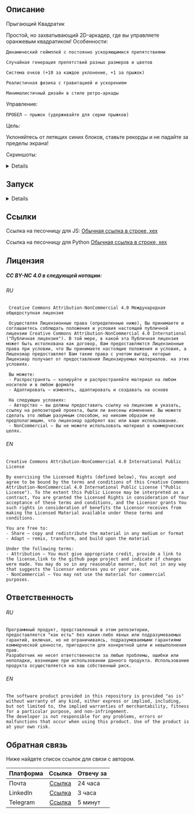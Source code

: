 ## Описание

Прыгающий Квадратик

Простой, но захватывающий 2D-аркадер, где вы управляете оранжевым квадратиком!
Особенности:

    Динамический геймплей с постоянно ускоряющимися препятствиями

    Случайная генерация препятствий разных размеров и цветов

    Система очков (+10 за каждое уклонение, +1 за прыжок)

    Реалистичная физика с гравитацией и ускорением

    Минималистичный дизайн в стиле ретро-аркады

Управление:

    ПРОБЕЛ — прыжок (удерживайте для серии прыжков)

Цель:

Уклоняйтесь от летящих синих блоков, ставьте рекорды и не падайте за пределы экрана!



Скриншоты:

<details>
 
Версия на JS была написана около двух лет назад в ходе освоения JS. 

![изображение](https://github.com/user-attachments/assets/fa9f9968-95ff-456c-8c32-0d00fcdbc2d6)

Версия на Python представляет собой перенос логики (не без помощи AI) под библиотеку PyGame

![изображение](https://github.com/user-attachments/assets/a59aaf67-ff75-4643-8884-f006b54cfbea)
 
</details>

## Запуск
<details>
  Py: <br>
    <p>pip install pygame</p>
    <p>python my_game.py</p>
  JS: <br>
    <p>Открыть файл index.html</p>
</details>

## Ссылки

Ссылка на песочницу для JS:
[Обычная ссылка в строке, хех](https://www.sololearn.com/ru/compiler-playground/W4JA5MDuexUb)

Ссылка на песочницу для Python
[Обычная ссылка в строке, хех](https://replit.com/@andrewkancer/myjumpgame#main.py)



## Лицензия

##### CC BY-NC 4.0 в следующей нотации:
  ###### RU
     Creative Commons Attribution-NonCommercial 4.0 Международная общедоступная лицензия
     
     Осуществляя Лицензионные права (определенные ниже), Вы принимаете и соглашаетесь соблюдать положения и условия настоящей публичной лицензии Creative Commons Attribution-NonCommercial 4.0 International ("Публичная лицензия"). В той мере, в какой эта Публичная лицензия может быть истолкована как договор, Вам предоставляются Лицензионные права при условии, что Вы принимаете настоящие положения и условия, а Лицензиар предоставляет Вам такие права с учетом выгод, которые Лицензиар получает от предоставления Лицензируемых материалов. на этих условиях.
    
     Вы можете:
     - Распространять — копируйте и распространяйте материал на любом носителе и в любом формате
     - Адаптировать — изменять, адаптировать и создавать на основе 
     
     На следующих условиях:
     - Авторство — вы должны предоставить ссылку на лицензию и указать, ссылку на репозиторий проекта, были ли внесены изменения. Вы можете сделать это любым разумным способом, но никоим образом не предполагающим, что лицензиар одобряет вас или ваше использование.
     - NonCommercial — Вы не можете использовать материал в коммерческих целях.
     
  ###### EN
    Creative Commons Attribution-NonCommercial 4.0 International Public License
    
    By exercising the Licensed Rights (defined below), You accept and agree to be bound by the terms and conditions of this Creative Commons Attribution-NonCommercial 4.0 International Public License ("Public License"). To the extent this Public License may be interpreted as a contract, You are granted the Licensed Rights in consideration of Your acceptance of these terms and conditions, and the Licensor grants You such rights in consideration of benefits the Licensor receives from making the Licensed Material available under these terms and conditions.
    
    You are free to:
    - Share — copy and redistribute the material in any medium or format
    - Adapt — remix, transform, and build upon the material
    
    Under the following terms:
    - Attribution — You must give appropriate credit, provide a link to the license,link to the github page project and indicate if changes were made. You may do so in any reasonable manner, but not in any way that suggests the licensor endorses you or your use.
    - NonCommercial — You may not use the material for commercial purposes.

## Ответственность
###### RU
    Программный продукт, представленный в этом репозитории, предоставляется "как есть" без каких-либо явных или подразумеваемых гарантий, включая, но не ограничиваясь, подразумеваемыми гарантиями коммерческой ценности, пригодности для конкретной цели и невыполнения прав. 
    Разработчик не несет ответственности за любые проблемы, ошибки или неполадки, возникшие при использовании данного продукта. Использование продукта осуществляется на ваш собственный риск.
      
###### EN
    The software product provided in this repository is provided "as is" without warranty of any kind, either express or implied, including, but not limited to, the implied warranties of merchantability, fitness for a particular purpose, and non-infringement.
    The developer is not responsible for any problems, errors or malfunctions that occur when using this product. Use of the product is at your own risk.

## Обратная связь
Ниже найдете список ссылок для связи с автором.

| Платформа     | Ссылка                                                                    | Отвечу за |
| ------------- |:-------------------------------------------------------------------------:| --------- |
| Почта         | [Ссылка](mailto:andrewoficial@yandex.ru "Ссылка")                         | 24 часа   |
| LinkedIn      | [Ссылка](https://www.linkedin.com/in/andrey-kantser-126554258/ "Ссылка")  | 3 часа    |
| Telegram      | [Ссылка](https://t.me/function_void "Ссылка")                             | 5 минут   |

